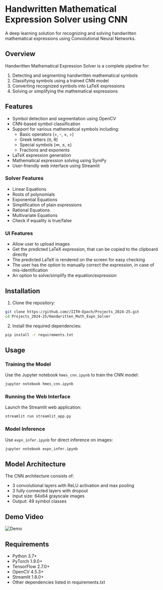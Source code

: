 # Handwritten Mathematical Expression Solver using CNN

A deep learning solution for recognizing and solving handwritten mathematical expressions using Convolutional Neural Networks.

## Overview

Handwritten Mathematical Expression Solver is a complete pipeline for:
1. Detecting and segmenting handwritten mathematical symbols
2. Classifying symbols using a trained CNN model
3. Converting recognized symbols into LaTeX expressions
4. Solving or simplifying the mathematical expressions

## Features

- Symbol detection and segmentation using OpenCV
- CNN-based symbol classification
- Support for various mathematical symbols including:
  - Basic operators (+, -, ×, ÷)
  - Greek letters (π, θ)
  - Special symbols (∞, ≤, ≥)
  - Fractions and exponents
- LaTeX expression generation
- Mathematical expression solving using SymPy
- User-friendly web interface using Streamlit

### Solver Features

- Linear Equations
- Roots of polynomials
- Exponential Equations
- Simplification of plain expressions
- Rational Equations
- Multivariate Equations
- Check if equality is true/false

### UI Features

- Allow user to upload images
- Get the predicted LaTeX expression, that can be copied to the clipboard directly
- The predicted LaTeX is rendered on the screen for easy checking
- The user has the option to manually correct the expression, in case of mis-identification
- An option to solve/simplify the equation/expression

## Installation

1. Clone the repository:
```bash
git clone https://github.com//IITH-Epoch/Projects_2024-25.git
cd Projects_2024-25/Handwritten_Math_Expn_Solver
```

2. Install the required dependencies:
```bash
pip install -r requirements.txt
```

## Usage

### Training the Model

Use the Jupyter notebook `hmes_cnn.ipynb` to train the CNN model:
```bash
jupyter notebook hmes_cnn.ipynb
```

### Running the Web Interface

Launch the Streamlit web application:
```bash
streamlit run streamlit_app.py
```

### Model Inference

Use `expn_infer.ipynb` for direct inference on images:
```bash
jupyter notebook expn_infer.ipynb
```

## Model Architecture

The CNN architecture consists of:
- 3 convolutional layers with ReLU activation and max pooling
- 3 fully connected layers with dropout
- Input size: 64x64 grayscale images
- Output: 49 symbol classes

## Demo Video
![Demo](https://github.com/IITH-Epoch/Projects_2024-25/blob/main/Handwritten_Math_Expn_Solver/HMES%20Demo%203.gif)

## Requirements

- Python 3.7+
- PyTorch 1.9.0+
- TensorFlow 2.7.0+
- OpenCV 4.5.3+
- Streamlit 1.8.0+
- Other dependencies listed in requirements.txt
